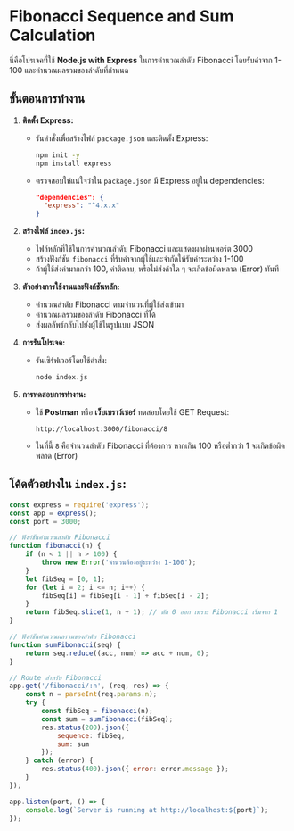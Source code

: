 # Fibonacci Sequence and Sum Calculation

นี่คือโปรเจคที่ใช้ **Node.js with Express** ในการคำนวณลำดับ Fibonacci โดยรับค่าจาก 1-100 และคำนวณผลรวมของลำดับที่กำหนด

## ขั้นตอนการทำงาน

1. **ติดตั้ง Express:**
   - รันคำสั่งเพื่อสร้างไฟล์ `package.json` และติดตั้ง Express:
     ```bash
     npm init -y
     npm install express
     ```
   - ตรวจสอบให้แน่ใจว่าใน `package.json` มี Express อยู่ใน dependencies:
     ```json
     "dependencies": {
       "express": "^4.x.x"
     }
     ```

2. **สร้างไฟล์ `index.js`:**
   - ไฟล์หลักที่ใช้ในการคำนวณลำดับ Fibonacci และแสดงผลผ่านพอร์ต 3000
   - สร้างฟังก์ชัน `fibonacci` ที่รับค่าจากผู้ใช้และจำกัดให้รับค่าระหว่าง 1-100
   - ถ้าผู้ใช้ส่งค่ามากกว่า 100, ค่าติดลบ, หรือไม่ส่งค่าใด ๆ จะเกิดข้อผิดพลาด (Error) ทันที

3. **ตัวอย่างการใช้งานและฟังก์ชันหลัก:**
   - คำนวณลำดับ Fibonacci ตามจำนวนที่ผู้ใช้ส่งเข้ามา
   - คำนวณผลรวมของลำดับ Fibonacci ที่ได้
   - ส่งผลลัพธ์กลับไปยังผู้ใช้ในรูปแบบ JSON

4. **การรันโปรเจค:**
   - รันเซิร์ฟเวอร์โดยใช้คำสั่ง:
     ```bash
     node index.js
     ```

5. **การทดสอบการทำงาน:**
   - ใช้ **Postman** หรือ **เว็บเบราว์เซอร์** ทดสอบโดยใช้ GET Request:
     ```url
     http://localhost:3000/fibonacci/8
     ```
   - ในที่นี้ `8` คือจำนวนลำดับ Fibonacci ที่ต้องการ หากเกิน 100 หรือต่ำกว่า 1 จะเกิดข้อผิดพลาด (Error)

## โค้ดตัวอย่างใน `index.js`:

```javascript
const express = require('express');
const app = express();
const port = 3000;

// ฟังก์ชันคำนวณลำดับ Fibonacci
function fibonacci(n) {
    if (n < 1 || n > 100) {
        throw new Error('จำนวนต้องอยู่ระหว่าง 1-100');
    }
    let fibSeq = [0, 1];
    for (let i = 2; i <= n; i++) {
        fibSeq[i] = fibSeq[i - 1] + fibSeq[i - 2];
    }
    return fibSeq.slice(1, n + 1); // ตัด 0 ออก เพราะ Fibonacci เริ่มจาก 1
}

// ฟังก์ชันคำนวณผลรวมของลำดับ Fibonacci
function sumFibonacci(seq) {
    return seq.reduce((acc, num) => acc + num, 0);
}

// Route สำหรับ Fibonacci
app.get('/fibonacci/:n', (req, res) => {
    const n = parseInt(req.params.n);
    try {
        const fibSeq = fibonacci(n);
        const sum = sumFibonacci(fibSeq);
        res.status(200).json({
            sequence: fibSeq,
            sum: sum
        });
    } catch (error) {
        res.status(400).json({ error: error.message });
    }
});

app.listen(port, () => {
    console.log(`Server is running at http://localhost:${port}`);
});
